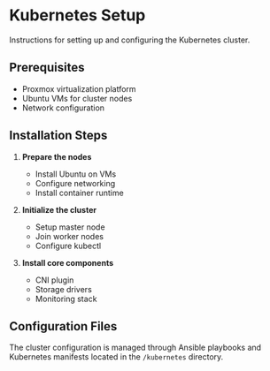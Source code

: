 # Kubernetes Setup

Instructions for setting up and configuring the Kubernetes cluster.

## Prerequisites

- Proxmox virtualization platform
- Ubuntu VMs for cluster nodes
- Network configuration

## Installation Steps

1. **Prepare the nodes**
   - Install Ubuntu on VMs
   - Configure networking
   - Install container runtime

2. **Initialize the cluster**
   - Setup master node
   - Join worker nodes
   - Configure kubectl

3. **Install core components**
   - CNI plugin
   - Storage drivers
   - Monitoring stack

## Configuration Files

The cluster configuration is managed through Ansible playbooks and Kubernetes manifests located in the `/kubernetes` directory.
